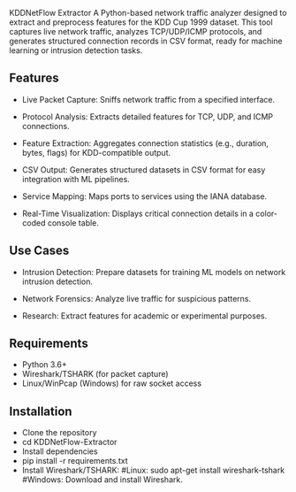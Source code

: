 KDDNetFlow Extractor
A Python-based network traffic analyzer designed to extract and preprocess features for the KDD Cup 1999 dataset. This tool captures live network traffic, analyzes TCP/UDP/ICMP protocols, and generates structured connection records in CSV format, ready for machine learning or intrusion detection tasks.

## Features
- Live Packet Capture: Sniffs network traffic from a specified interface.

- Protocol Analysis: Extracts detailed features for TCP, UDP, and ICMP connections.

- Feature Extraction: Aggregates connection statistics (e.g., duration, bytes, flags) for KDD-compatible output.

- CSV Output: Generates structured datasets in CSV format for easy integration with ML pipelines.

- Service Mapping: Maps ports to services using the IANA database.

- Real-Time Visualization: Displays critical connection details in a color-coded console table.

## Use Cases
- Intrusion Detection: Prepare datasets for training ML models on network intrusion detection.

- Network Forensics: Analyze live traffic for suspicious patterns.

- Research: Extract features for academic or experimental purposes.

## Requirements
- Python 3.6+
- Wireshark/TSHARK (for packet capture)
- Linux/WinPcap (Windows) for raw socket access
  
## Installation
  - Clone the repository
  - cd KDDNetFlow-Extractor
  - Install dependencies
  - pip install -r requirements.txt
  - Install Wireshark/TSHARK:
    #Linux:   sudo apt-get install wireshark-tshark
    #Windows: Download and install Wireshark.
  
